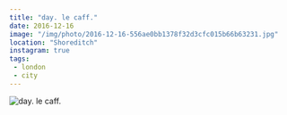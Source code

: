 ```yaml
---
title: "day. le caff."
date: 2016-12-16
image: "/img/photo/2016-12-16-556ae0bb1378f32d3cfc015b66b63231.jpg"
location: "Shoreditch"
instagram: true
tags:
 - london
 - city
---
```


![day. le caff.](/img/photo/2016-12-16-556ae0bb1378f32d3cfc015b66b63231.jpg)
